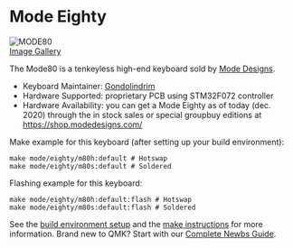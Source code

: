 # Mode Eighty

![MODE80](https://i.imgur.com/26uzM3yl.jpg)\
[Image Gallery](https://imgur.com/t/mechanicalkeyboards/8Uf6c2m?nc=1)

The Mode80 is a tenkeyless high-end keyboard sold by [Mode Designs](https://shop.modedesigns.com/).

* Keyboard Maintainer: [Gondolindrim](https://github.com/gondolindrim)
* Hardware Supported: proprietary PCB using STM32F072 controller
* Hardware Availability: you can get a Mode Eighty as of today (dec. 2020) through the in stock sales or special groupbuy editions at https://shop.modedesigns.com/

Make example for this keyboard (after setting up your build environment):

    make mode/eighty/m80h:default # Hotswap
    make mode/eighty/m80s:default # Soldered

Flashing example for this keyboard:

    make mode/eighty/m80h:default:flash # Hotswap
    make mode/eighty/m80s:default:flash # Soldered

See the [build environment setup](https://docs.qmk.fm/#/getting_started_build_tools) and the [make instructions](https://docs.qmk.fm/#/getting_started_make_guide) for more information. Brand new to QMK? Start with our [Complete Newbs Guide](https://docs.qmk.fm/#/newbs).
